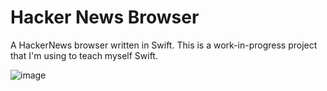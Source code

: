 # Hacker News Browser
A HackerNews browser written in Swift. This is a work-in-progress project that I'm using to teach myself Swift.

![image](https://user-images.githubusercontent.com/6639685/211466128-6d22927b-ea8c-4682-93fd-f056023b642c.png)


